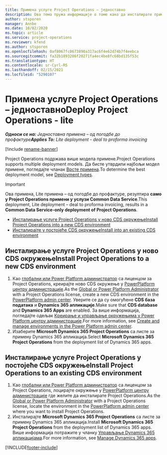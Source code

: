 ```yaml
---
title: Примена услуге Project Operations – једноставно
description: Ова тема пружа информације о томе како да инсталирате примену услуге Project Operations Lite – од погодбе до профактуре.
author: stsporen
manager: Annbe
ms.date: 10/02/2020
ms.topic: article
ms.service: project-operations
ms.reviewer: kfend
ms.author: stsporen
ms.openlocfilehash: 0af8067fc0673890a317ac6f4e62d74b7f4eebca
ms.sourcegitcommit: fa32b1893286f20271fa4ec4be8fc68bd135f53c
ms.translationtype: HT
ms.contentlocale: sr-Cyrl-RS
ms.lasthandoff: 02/15/2021
ms.locfileid: "5290107"
---
```

# <a name="deploy-project-operations---lite"></a><span data-ttu-id="12879-103">Примена услуге Project Operations – једноставно</span><span class="sxs-lookup"><span data-stu-id="12879-103">Deploy Project Operations - lite</span></span>

<span data-ttu-id="12879-104">_**Односи се на:** Једноставна примена – од погодбе до профактуре_</span><span class="sxs-lookup"><span data-stu-id="12879-104">_**Applies To:** Lite deployment - deal to proforma invoicing_</span></span>

[!include [rename-banner](~/includes/cc-data-platform-banner.md)]

<span data-ttu-id="12879-105">Project Operations подржава више модела примене.</span><span class="sxs-lookup"><span data-stu-id="12879-105">Project Operations supports multiple deployment models.</span></span> <span data-ttu-id="12879-106">Да бисте утврдили најбољи модел примене, погледајте чланак [Врсте примена](determine-deployment-type.md).</span><span class="sxs-lookup"><span data-stu-id="12879-106">To determine the best deployment model, see [Deployment types](determine-deployment-type.md).</span></span>


> [!IMPORTANT]
> <span data-ttu-id="12879-107">Ова примена, Lite примена – од погодбе до профактуре, резултира **само у Project Operations примени у услузи Common Data Service**.</span><span class="sxs-lookup"><span data-stu-id="12879-107">This deployment, Lite deployment – deal to proforma invoicing, results in a **Common Data Service-only deployment of Project Operations**.</span></span>

- [<span data-ttu-id="12879-108">Инсталирање услуге Project Operations у ново CDS окружење</span><span class="sxs-lookup"><span data-stu-id="12879-108">Install Project Operations into a new CDS environment</span></span>](#new)
- [<span data-ttu-id="12879-109">Инсталирајте у постојеће CDS окружење</span><span class="sxs-lookup"><span data-stu-id="12879-109">Install into an existing CDS environment</span></span>](#existing)



## <a name="install-project-operations-to-a-new-cds-environment"></a><a name="new"></a><span data-ttu-id="12879-110">Инсталирање услуге Project Operations у ново CDS окружење</span><span class="sxs-lookup"><span data-stu-id="12879-110">Install Project Operations to a new CDS environment</span></span>

1. <span data-ttu-id="12879-111">Као [глобални или Power Platform администратор](https://docs.microsoft.com/power-platform/admin/global-service-administrators-can-administer-without-license) са лиценцом за Project Operations, креирајте ново CDS окружење у [PowerPlatform центру администрације](https://admin.powerplatform.com).</span><span class="sxs-lookup"><span data-stu-id="12879-111">As the [Global or Power Platform Administrator](https://docs.microsoft.com/power-platform/admin/global-service-administrators-can-administer-without-license) with a Project Operations license, create a new CDS environment in the [PowerPlatform admin center](https://admin.powerplatform.com).</span></span> <span data-ttu-id="12879-112">Уверите се да су омогућене **CDS база података** и **Dynamics 365 апликације**.</span><span class="sxs-lookup"><span data-stu-id="12879-112">Make sure that **CDS database** and **Dynamics 365 Apps** are enabled.</span></span> <span data-ttu-id="12879-113">За више информација, погледајте одељак [Креирање и управљање окружењима у Power Platform центру администрације](https://docs.microsoft.com/power-platform/admin/create-environment#create-an-environment-in-the-power-platform-admin-center).</span><span class="sxs-lookup"><span data-stu-id="12879-113">For more information, see [Create and manage environments in the Power Platform admin center](https://docs.microsoft.com/power-platform/admin/create-environment#create-an-environment-in-the-power-platform-admin-center).</span></span>
2. <span data-ttu-id="12879-114">Изаберите **Microsoft Dynamics 365 Project Operations** са листе за примену Dynamics 365 апликација.</span><span class="sxs-lookup"><span data-stu-id="12879-114">Select **Microsoft Dynamics 365 Project Operations** from the deployment list of Dynamics 365 apps.</span></span>


## <a name="install-project-operations-to-an-existing-cds-environment"></a><a name="existing"></a><span data-ttu-id="12879-115">Инсталирање услуге Project Operations у постојеће CDS окружење</span><span class="sxs-lookup"><span data-stu-id="12879-115">Install Project Operations to an existing CDS environment</span></span>

1. <span data-ttu-id="12879-116">Као [глобални или Power Platform администратор](https://docs.microsoft.com/power-platform/admin/global-service-administrators-can-administer-without-license) са лиценцом за Project Operations, лоцирајте окружење у [PowerPlatform центру администрације](https://admin.powerplatform.com) где желите да инсталирате Project Operations.</span><span class="sxs-lookup"><span data-stu-id="12879-116">As the [Global or Power Platform Administrator](https://docs.microsoft.com/power-platform/admin/global-service-administrators-can-administer-without-license) with a Project Operations license, locate the environment in the [PowerPlatform admin center](https://admin.powerplatform.com) where you want to install Project Operations.</span></span>
2. <span data-ttu-id="12879-117">Инсталирајте **Microsoft Dynamics 365 Project Operations** са листе за примену Dynamics 365 апликација.</span><span class="sxs-lookup"><span data-stu-id="12879-117">Install **Microsoft Dynamics 365 Project Operations** from the deployment list of Dynamics 365 apps.</span></span> <span data-ttu-id="12879-118">Више информација потражите у чланку [Управљање Dynamics 365 апликацијама](https://docs.microsoft.com/power-platform/admin/manage-apps).</span><span class="sxs-lookup"><span data-stu-id="12879-118">For more information, see [Manage Dynamics 365 apps](https://docs.microsoft.com/power-platform/admin/manage-apps).</span></span>




[!INCLUDE[footer-include](../includes/footer-banner.md)]